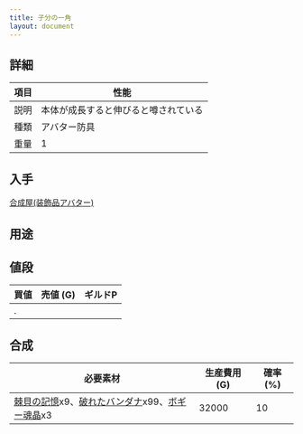 ```yaml
---
title: 子分の一角
layout: document
---
```

## 詳細

|項目|性能|
|---|---|
|説明|本体が成長すると伸びると噂されている|
|種類|アバター防具|
|重量|1|

## 入手

[合成屋(装飾品アバター)](合成屋(装飾品アバター))

## 用途

## 値段

|買値|売値 (G)|ギルドP|
|---|---|---|
|.|||

## 合成

|必要素材|生産費用 (G)|確率 (%)|
|---|---|---|
|[棘貝の記憶](棘貝の記憶)x9、[破れたバンダナ](破れたバンダナ)x99、[ボギー魂晶](ボギー魂晶)x3|32000|10|
